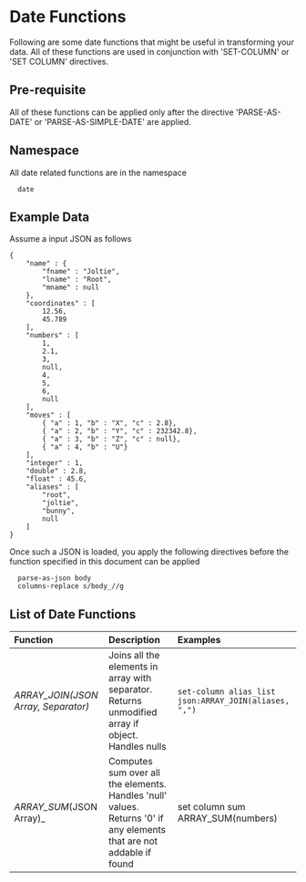 # Date Functions

Following are some date functions that might be useful in transforming your data. All of
these functions are used in conjunction with 'SET-COLUMN' or 'SET COLUMN' directives.

## Pre-requisite
All of these functions can be applied only after the directive 'PARSE-AS-DATE' or
'PARSE-AS-SIMPLE-DATE' are applied.

## Namespace

All date related functions are in the namespace
```
  date
```

## Example Data

Assume a input JSON as follows

```
{
    "name" : {
        "fname" : "Joltie",
        "lname" : "Root",
        "mname" : null
    },
    "coordinates" : [
        12.56,
        45.789
    ],
    "numbers" : [
        1,
        2.1,
        3,
        null,
        4,
        5,
        6,
        null
    ],
    "moves" : [
        { "a" : 1, "b" : "X", "c" : 2.8},
        { "a" : 2, "b" : "Y", "c" : 232342.8},
        { "a" : 3, "b" : "Z", "c" : null},
        { "a" : 4, "b" : "U"}
    ],
    "integer" : 1,
    "double" : 2.8,
    "float" : 45.6,
    "aliases" : [
        "root",
        "joltie",
        "bunny",
        null
    ]
}
```

Once such a JSON is loaded, you apply the following directives before the function specified in this document can be applied
```
  parse-as-json body
  columns-replace s/body_//g
```

## List of Date Functions

| Function | Description | Examples |
| :------- | :---------- | :------- |
|_ARRAY_JOIN(JSON Array, Separator)_| Joins all the elements in array with separator. Returns unmodified array if object. Handles nulls | ```set-column alias_list json:ARRAY_JOIN(aliases, ",")``` |
|_ARRAY_SUM_(JSON Array)_|Computes sum over all the elements. Handles 'null' values. Returns '0' if any elements that are not addable if found | set column sum ARRAY_SUM(numbers) |

